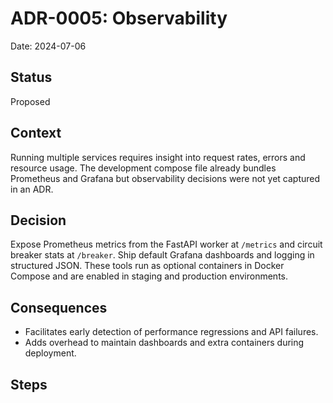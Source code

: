 # ADR-0005: Observability

Date: 2024-07-06

## Status

Proposed

## Context

Running multiple services requires insight into request rates, errors and
resource usage.  The development compose file already bundles Prometheus and
Grafana but observability decisions were not yet captured in an ADR.

## Decision

Expose Prometheus metrics from the FastAPI worker at `/metrics` and circuit
breaker stats at `/breaker`.  Ship default Grafana dashboards and logging in
structured JSON.  These tools run as optional containers in Docker Compose and
are enabled in staging and production environments.

## Consequences

* Facilitates early detection of performance regressions and API failures.
* Adds overhead to maintain dashboards and extra containers during deployment.

## Steps
